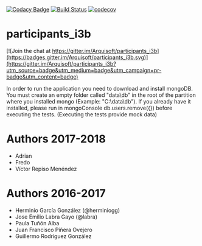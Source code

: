 [![Codacy Badge](https://api.codacy.com/project/badge/Grade/6adc0b19bd9347efbca7d72f91b94f4d)](https://www.codacy.com/app/juanfpo96/participants_i3b?utm_source=github.com&amp;utm_medium=referral&amp;utm_content=Arquisoft/participants_i3b&amp;utm_campaign=Badge_Grade)
[![Build Status](https://travis-ci.org/Arquisoft/participants_i3b.svg?branch=master)](https://travis-ci.org/Arquisoft/participants_i3b)
[![codecov](https://codecov.io/gh/Arquisoft/participants_i3b/branch/master/graph/badge.svg)](https://codecov.io/gh/Arquisoft/participants_i3b)


# participants_i3b

[![Join the chat at https://gitter.im/Arquisoft/participants_i3b](https://badges.gitter.im/Arquisoft/participants_i3b.svg)](https://gitter.im/Arquisoft/participants_i3b?utm_source=badge&utm_medium=badge&utm_campaign=pr-badge&utm_content=badge)

In order to run the application you need to download and install mongoDB. You must create an empty folder called "data\db" in the root of the partition where you installed mongo (Example: "C:\data\db"). If you already have it installed, please run in mongoConsole db.users.remove({}) before executing the tests. (Executing the tests provide mock data)

# Authors 2017-2018

- Adrian
- Fredo
- Víctor Repiso Menéndez

# Authors 2016-2017

- Herminio García González (@herminiogg)
- Jose Emilio Labra Gayo (@labra)
- Paula Tuñón Alba
- Juan Francisco Piñera Ovejero
- Guillermo Rodríguez González 


